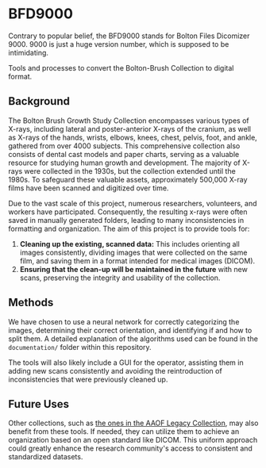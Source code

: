 # BFD9000

Contrary to popular belief, the BFD9000 stands for Bolton Files Dicomizer 9000. 9000 is just a huge version number, which is supposed to be intimidating.

Tools and processes to convert the Bolton-Brush Collection to digital format.

## Background

The Bolton Brush Growth Study Collection encompasses various types of X-rays, including lateral and poster-anterior X-rays of the cranium, as well as X-rays of the hands, wrists, elbows, knees, chest, pelvis, foot, and ankle, gathered from over 4000 subjects. This comprehensive collection also consists of dental cast models and paper charts, serving as a valuable resource for studying human growth and development. The majority of X-rays were collected in the 1930s, but the collection extended until the 1980s. To safeguard these valuable assets, approximately 500,000 X-ray films have been scanned and digitized over time.

Due to the vast scale of this project, numerous researchers, volunteers, and workers have participated. Consequently, the resulting x-rays were often saved in manually generated folders, leading to many inconsistencies in formatting and organization. The aim of this project is to provide tools for:

1. **Cleaning up the existing, scanned data:** This includes orienting all images consistently, dividing images that were collected on the same film, and saving them in a format intended for medical images (DICOM).
2. **Ensuring that the clean-up will be maintained in the future** with new scans, preserving the integrity and usability of the collection.

## Methods

We have chosen to use a neural network for correctly categorizing the images, determining their correct orientation, and identifying if and how to split them. A detailed explanation of the algorithms used can be found in the `documentation/` folder within this repository.

The tools will also likely include a GUI for the operator, assisting them in adding new scans consistently and avoiding the reintroduction of inconsistencies that were previously cleaned up.

## Future Uses

Other collections, such as [the ones in the AAOF Legacy Collection](https://www.aaoflegacycollection.org/), may also benefit from these tools. If needed, they can utilize them to achieve an organization based on an open standard like DICOM. This uniform approach could greatly enhance the research community's access to consistent and standardized datasets.
